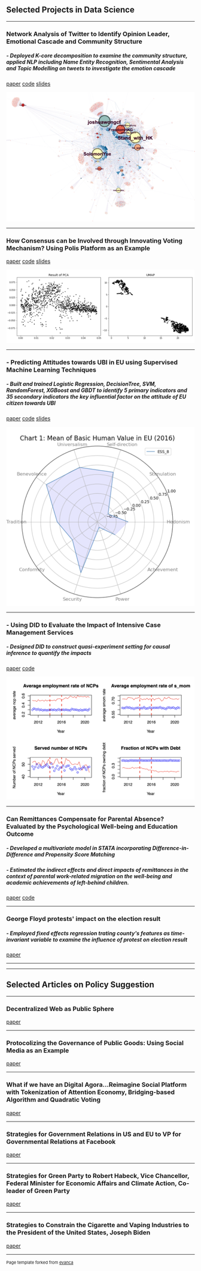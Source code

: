 ## Selected Projects in Data Science

---

### Network Analysis of Twitter to Identify Opinion Leader, Emotional Cascade and Community Structure

##### - Deployed K-core decomposition to examine the community structure, applied NLP including Name Entity Recognition, Sentimental Analysis and Topic Modelling on tweets to investigate the emotion cascade

[paper](/pdf/hkna_paper.pdf)
[code](/https://github.com/Oliz888/hk2019protest_network_analysis/blob/main/2_Network_graph.ipynb)
[slides](/slides/How%20Revolution%20Spreads%20and%20Evolves%20on%20social%20media.pdf)

<img src="images/emotion_cascade.png?raw=true"/>

---

### How Consensus can be Involved through Innovating Voting Mechanism? Using Polis Platform as an Example

[paper](/pdf/Consensus%20Detection%20in%20Innovating%20voting%20process.pdf)
[code](/https://github.com/Oliz888/Voting_Consensus_Detection/blob/main/voting_and_consensus.ipynb)
[slides](/slides/voting%20consensus%20slides.pdf)

<img src="images/umap_pca.png?raw=true"/>

---

### - Predicting Attitudes towards UBI in EU using Supervised Machine Learning Techniques

##### - Built and trained Logistic Regression, DecisionTree, SVM, RandomForest, XGBoost and GBDT to identify 5 primary indicators and 35 secondary indicators the key influential factor on the attitude of EU citizen towards UBI

[paper](/pdf/UBI_paper.pdf)
[code](/https://github.com/Oliz888/Predicting_UBI_Machine_Learning/blob/main/machine_learning.ipynb)
[slides](/slides/UBI_slides.pdf)

<img src="images/EU_value.png?raw=true"/>

---

### - Using DID to Evaluate the Impact of Intensive Case Management Services 

##### - Designed DID to construct quasi-experiment setting for causal inference to quantify the impacts

[paper](/pdf/DID_paper.pdf)
[code](/https://github.com/Oliz888/Economics_and_Statistics/blob/main/Final%20Project_sz614.Rmd)

<img src="images/DID.png?raw=true"/>

---

### Can Remittances Compensate for Parental Absence? Evaluated by the Psychological Well-being and Education Outcome 

##### - Developed a multivariate model in STATA incorporating Difference-in-Difference and Propensity Score Matching
##### - Estimated the indirect effects and direct impacts of remittances in the context of parental work-related migration on the well-being and academic achievements of left-behind children.

[paper](/pdf/remmittance_paper.pdf)
[code](/https://github.com/Oliz888/Economics_and_Statistics/blob/main/DT%20final%20dradt.Rmd)

---
### George Floyd protests' impact on the election result

##### - Employed fixed effects regression trating county's features as time-invariant variable to examine the influence of protest on election result


[paper](/pdf/Georeg%20Floyd%20paper.pdf)


---
---

## Selected Articles on Policy Suggestion

---

### Decentralized Web as Public Sphere
[paper](/pdf/Decentralized%20Web%20as%20a%20Public%20Sphere.pdf)

---

### Protocolizing the Governance of Public Goods: Using Social Media as an Example
[paper](/pdf/Protocolizing%20the%20Governance%20of%20Public%20Goods.pdf)

---

### What if we have an Digital Agora...Reimagine Social Platform with Tokenization of Attention Economy, Bridging-based Algorithm and Quadratic Voting
[paper](/pdf/What%20if%20we%20have%20an%20Digital%20Agora...%20-%20by%20oliz0808.eth.html)

---

### Strategies for Government Relations in US and EU to VP for Governmental Relations at Facebook
[paper](/pdf/Strategies%20for%20Government%20Relations%20in%20US%20and%20EU.pdf)

---

### Strategies for Green Party to Robert Habeck, Vice Chancellor, Federal Minister for Economic Affairs and Climate Action, Co-leader of Green Party
[paper](/pdf/Strategies%20for%20Green%20Party.pdf)

---

### Strategies to Constrain the Cigarette and Vaping Industries to the President of the United States, Joseph Biden
[paper](/pdf/Strategies%20to%20Constrain%20the%20Cigarette%20and%20Vaping%20Industries.pdf)

---
<p style="font-size:11px">Page template forked from <a href="https://github.com/evanca/quick-portfolio">evanca</a></p>
<!-- Remove above link if you don't want to attibute -->

